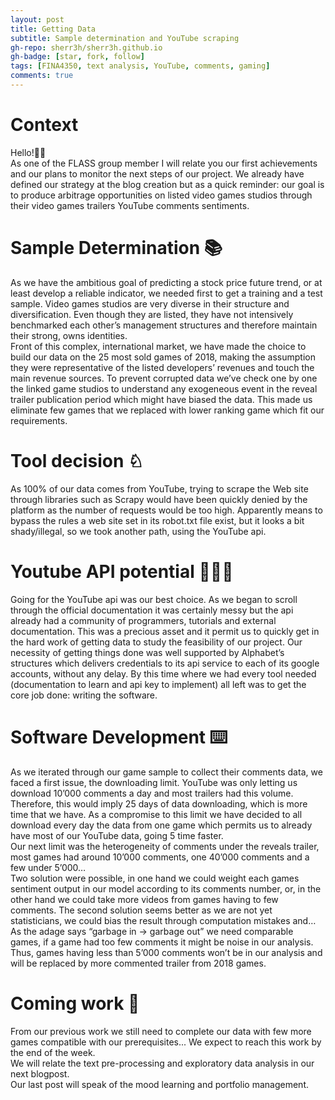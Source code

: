 ```yaml
---
layout: post
title: Getting Data
subtitle: Sample determination and YouTube scraping
gh-repo: sherr3h/sherr3h.github.io
gh-badge: [star, fork, follow]
tags: [FINA4350, text analysis, YouTube, comments, gaming]
comments: true
---
```

# Context

<p>Hello!👋🏽<br />As one of the FLASS group member I will relate you our first achievements and our plans to monitor the next steps of 
our project. We already have defined our strategy at the blog creation but as a quick reminder: our goal is to produce 
arbitrage opportunities on listed video games studios through their video games trailers YouTube comments sentiments.<p/> 

# Sample Determination 📚
<p>As we have the ambitious goal of predicting a stock price future trend, or at least develop a reliable indicator,
we needed first to get a training and a test sample. Video games studios are very diverse in their structure and 
diversification. Even though they are listed, they have not intensively benchmarked each other’s management structures 
and therefore maintain their strong, owns identities.<br />
Front of this complex, international market, we have made the choice to build our data on the 25 most sold games of 2018,
making the assumption they were representative of the listed developers’ revenues and touch the main revenue sources.
To prevent corrupted data we’ve check one by one the linked game studios to understand any exogeneous event in the reveal 
trailer publication period which might have biased the data. This made us eliminate few games that we replaced with lower 
ranking game which fit our requirements.
<p/>

# Tool decision ♘
<p>As 100% of our data comes from YouTube, trying to scrape the Web site through libraries such as Scrapy would 
have been quickly denied by the platform as the number of requests would be too high. Apparently means to bypass the 
rules a web site set in its robot.txt file exist, but it looks a bit shady/illegal, so we took another path, using the 
YouTube api.<p/>


# Youtube API potential 🧙🏼‍♂️
<p>Going for the YouTube api was our best choice. As we began to scroll through the official documentation it was 
certainly messy but the api already had a community of programmers, tutorials and external documentation. 
This was a precious asset and it permit us to quickly get in the hard work of getting data to study the feasibility 
of our project.
Our necessity of getting things done was well supported by Alphabet’s structures which delivers credentials to 
its api service to each of its google accounts, without any delay. By this time where we had every tool needed 
(documentation to learn and api key to implement) all left was to get the core job done:  writing the software.<p/>

# Software Development ⌨️
<p>As we iterated through our game sample to collect their comments data, we faced a first issue, the downloading limit. 
YouTube was only letting us download 10’000 comments a day and most trailers had this volume. Therefore, this would imply 
25 days of data downloading, which is more time that we have. As a compromise to this limit we have decided to all download 
every day the data from one game which permits us to already have most of our YouTube data, going 5 time faster. <br />
Our next limit was the heterogeneity of comments under the reveals trailer, most games had around 10’000 comments, one 40’000
comments and a few under 5’000… <br />
Two solution were possible, in one hand we could weight each games sentiment output in our model according to its comments 
number, or, in the other hand we could take more videos from games having to few comments.
The second solution seems better as we are not yet statisticians, we could bias the result through computation mistakes and… 
As the adage says “garbage in -> garbage out” we need comparable games, if a game had too few comments it might be noise in our analysis.
Thus, games having less than 5’000 comments won’t be in our analysis and will be replaced by more commented trailer from 2018 games.<p/>

# Coming work 📆
<p>From our previous work we still need to complete our data with few more games compatible with our prerequisites... We expect
to reach this work by the end of the week. <br />
We will relate the text pre-processing and exploratory data analysis in our next blogpost. <br />
Our last post will speak of the mood learning and portfolio management.<br />
<p/>
